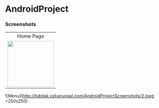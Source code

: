 # AndroidProject

### Screenshots
<table>
  <tr>
    <td><center>Home Page</center></td>
  </tr>
  <tr>
    <td>
<img src="http://tubitak.ozkanunsal.com/AndroidProjectScreenshots/1.jpeg" width="150">
    </td>
  </tr>
  </table>



![Menu](http://tubitak.ozkanunsal.com/AndroidProjectScreenshots/2.jpeg =250x250)

